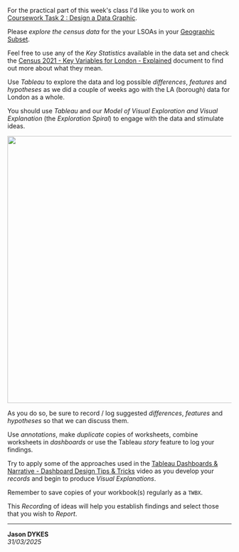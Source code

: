 For the practical part of this week's class I'd like you to work on [Coursework Task 2 : Design a Data Graphic](https://moodle4.city.ac.uk/mod/assign/view.php?id=824741).

Please _explore the census data_ for the your LSOAs in your [Geographic Subset](https://moodle4.city.ac.uk/mod/page/view.php?id=898506).

Feel free to use any of the _Key Statistics_ available in the data set and check the [Census 2021 - Key Variables for London - Explained](https://moodle4.city.ac.uk/mod/page/view.php?id=824658) document to find out more about what they mean.

Use _Tableau_ to explore the data and log possible _differences_, _features_ and _hypotheses_ as we did a couple of weeks ago with the LA (borough) data for London as a whole.

You should use _Tableau_ and our _Model of Visual Exploration and Visual Explanation_ (the _Exploration Spiral_) to engage with the data and stimulate ideas.

<div class="imgBox" style="float:center; align:center">
<img width=600  src="https://jsndyks.github.io/sg2047/img/sg2047.week07.slides.explore.v1.png"/>
</div>

As you do so, be sure to record /  log suggested _differences_, _features_ and _hypotheses_  so that we can discuss them.

Use _annotations_,  make _duplicate_ copies of worksheets, combine worksheets in _dashboards_ or use the Tableau _story_ feature to log your findings.

Try to apply some of the approaches used in the [Tableau Dashboards & Narrative - Dashboard Design Tips & Tricks](https://moodle4.city.ac.uk/mod/kalvidres/view.php?id=902985) video as you develop your *records* and begin to produce *Visual Explanations*.

Remember to save copies of your workbook(s) regularly as a <code>TWBX</code>.

This *Record*ing of ideas will help you establish findings and select those that you wish to *Report*.

---

**Jason DYKES**<br/>
_31/03/2025_
